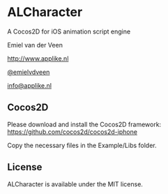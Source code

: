 # ALCharacter #

A Cocos2D for iOS animation script engine

Emiel van der Veen

http://www.applike.nl

[@emielvdveen](http://twitter.com/emielvdveen)

info@applike.nl

## Cocos2D ##

Please download and install the Cocos2D framework: https://github.com/cocos2d/cocos2d-iphone

Copy the necessary files in the Example/Libs folder.

## License ##

ALCharacter is available under the MIT license.

